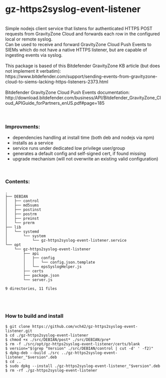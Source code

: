 # gz-https2syslog-event-listener

<br />
Simple nodejs client service that listens for authenticated HTTPS POST requests from GravityZone Cloud and forwards each row in the configured local or remote syslog.<br />
Can be used to receive and forward GravityZone Cloud Push Events to SIEMs which do not have a native HTTPS listener, but are capable of ingesting events via syslog.<br />
<br />
This package is based of this Bitdefender GravityZone KB article (but does not implement it verbatim): <br />
https://www.bitdefender.com/support/sending-events-from-gravityzone-cloud-to-siems-lacking-https-listeners-2373.html <br />
<br />
Bitdefender GravityZone Cloud Push Events documentation: <br />
http://download.bitdefender.com/business/API/Bitdefender_GravityZone_Cloud_APIGuide_forPartners_enUS.pdf#page=185<br />
<br />
<br />

### Improvments:
* dependencies handling at install time (both deb and nodejs via npm)
* installs as a service
* service runs under dedicated low privilege user/group
* generates a default config and self-signed cert, if found missing
* upgrade mechanism (will not overwrite an existing valid configuration)

<br />

### Contents:
```
.
├── DEBIAN
│   ├── control
│   ├── md5sums
│   ├── postinst
│   ├── postrm
│   ├── preinst
│   └── prerm
├── lib
│   └── systemd
│       └── system
│           └── gz-https2syslog-event-listener.service
└── opt
    └── gz-https2syslog-event-listener
        ├── api
        │   ├── config
        │   │   └── config.json.template
        │   └── epsSyslogHelper.js
        ├── certs
        ├── package.json
        └── server.js

9 directories, 11 files
```
<br />
<br />

### How to build and install
```
$ git clone https://github.com/vch42/gz-https2syslog-event-listener.git
$ cd ./gz-https2syslog-event-listener
$ chmod +x ./src/DEBIAN/post* ./src/DEBIAN/pre*
$ rm -f ./src/opt/gz-https2syslog-event-listener/certs/blank
$ version="$(grep "Version" ./src/DEBIAN/control | cut -d' ' -f2)"
$ dpkg-deb --build ./src ../gz-https2syslog-event-listener_"$version".deb
$ cd ..
$ sudo dpkg --install ./gz-https2syslog-event-listener_"$version".deb
$ rm -rf ./gz-https2syslog-event-listener
```


